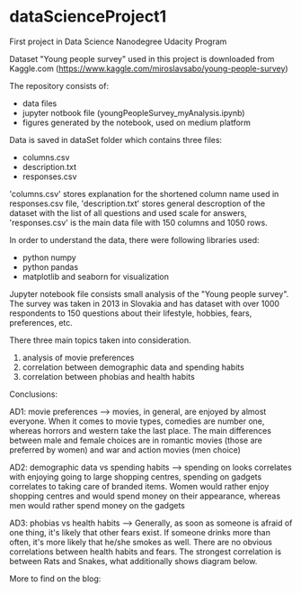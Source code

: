# dataScienceProject1
First project in Data Science Nanodegree Udacity Program

Dataset "Young people survey" used in this project is downloaded from Kaggle.com (https://www.kaggle.com/miroslavsabo/young-people-survey)

The repository consists of:
- data files
- jupyter notbook file (youngPeopleSurvey_myAnalysis.ipynb)
- figures generated by the notebook, used on medium platform

Data is saved in dataSet folder which contains three files:
- columns.csv
- description.txt
- responses.csv

'columns.csv' stores explanation for the shortened column name used in responses.csv file,
'description.txt' stores general descroption of the dataset with the list of all questions and used scale for answers,
'responses.csv' is the main data file with 150 columns and 1050 rows.

In order to understand the data, there were following libraries used: 
- python numpy
- python pandas
- matplotlib and seaborn for visualization

Jupyter notebook file consists small analysis of the "Young people survey". The survey was taken in 2013 in Slovakia and has dataset with over 1000 respondents to 150 questions about their lifestyle, hobbies, fears, preferences, etc.

There three main topics taken into consideration.
1) analysis of movie preferences
2) correlation between demographic data and spending habits
3) correlation between phobias and health habits

Conclusions:

AD1:
movie preferences --> movies, in general, are enjoyed by almost everyone. When it comes to movie types, comedies are number one, whereas horrors and western take the last place.
The main differences between male and female choices are in romantic movies (those are preferred by women) and war and action movies (men choice)

AD2:
demographic data vs spending habits --> spending on looks correlates with enjoying going to large shopping centres, spending on gadgets correlates to taking care of branded items. Women would rather enjoy shopping centres and would spend money on their appearance, whereas men would rather spend money on the gadgets

AD3:
phobias vs health habits --> Generally, as soon as someone is afraid of one thing, it's likely that other fears exist. If someone drinks more than often, it's more likely that he/she smokes as well. There are no obvious correlations between health habits and fears. The strongest correlation is between Rats and Snakes, what additionally shows diagram below.

More to find on the blog: 

